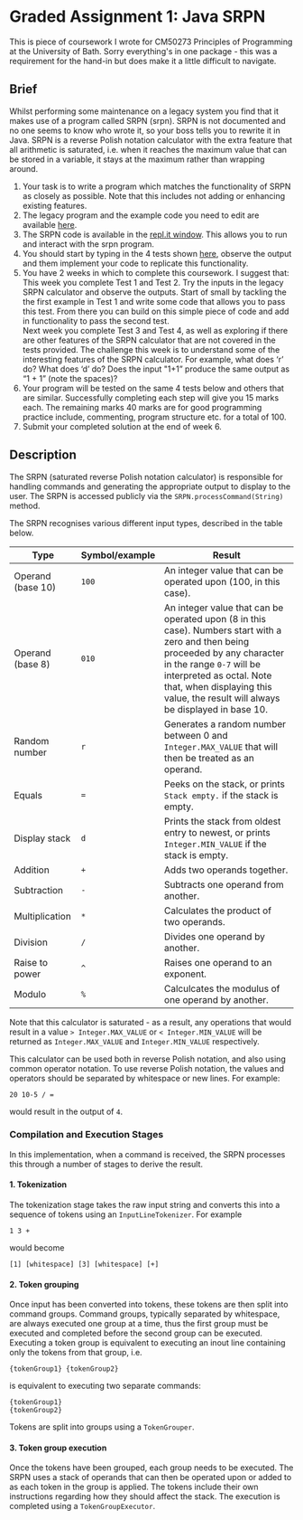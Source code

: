 # Graded Assignment 1: Java SRPN

This is piece of coursework I wrote for CM50273 Principles of Programming at the University of Bath.
Sorry everything's in one package - this was a requirement for the hand-in but does make it a little
difficult to navigate.

## Brief
Whilst performing some maintenance on a legacy system you find that it makes use of a program called SRPN (srpn). SRPN is not documented and no one seems to know who wrote it, so your boss tells you to rewrite it in Java. SRPN is a reverse Polish notation calculator with the extra feature that all arithmetic is saturated, i.e. when it reaches the maximum value that can be stored in a variable, it stays at the maximum rather than wrapping around.

1. Your task is to write a program which matches the functionality of SRPN as closely as possible. Note that this includes not adding or enhancing existing features. 
2. The legacy program and the example code you need to edit are available [here](https://moodle.bath.ac.uk/mod/page/view.php?id=774569).
3. The SRPN code is available in the [repl.it window](https://repl.it/@bathuniversity/Coursework1-SRPN#SRPN.java). This allows you to run and interact with the srpn program.
4. You should start by typing in the 4 tests shown [here](https://moodle.bath.ac.uk/mod/page/view.php?id=774569), observe the output and them implement your code to replicate this functionality.
5. You have 2 weeks in which to complete this coursework. I suggest that:  
This week you complete Test 1 and Test 2.  Try the inputs in the legacy SRPN calculator and observe the outputs.  Start of small by tackling the the first example in Test 1 and write some code that allows you to pass this test.  From there you can build on this simple piece of code and add in functionality to pass the second test.    
Next week you complete Test 3 and Test 4, as well as exploring if there are other features of the SRPN calculator that are not covered in the tests provided.  The challenge this week is to understand some of the interesting features of the SRPN calculator.  For example, what does ‘r’ do?  What does ‘d’ do?  Does the input "1+1” produce the same output as “1 + 1” (note the spaces)?
6. Your program will be tested on the same 4 tests below and others that are similar. Successfully completing each step will give you 15 marks each. The remaining marks 40 marks are for good programming practice include, commenting, program structure etc. for a total of 100.
7. Submit your completed solution at the end of week 6.

## Description
The SRPN (saturated reverse Polish notation calculator) is responsible for handling commands and
generating the appropriate output to display to the user. The SRPN is accessed publicly via the
`SRPN.processCommand(String)` method.

The SRPN recognises various different input types, described in the table below.

| Type              | Symbol/example | Result |
| ----------------- | -------------- | ------ |
| Operand (base 10) | `100`          | An integer value that can be operated upon (100, in this case). |
| Operand (base 8)  | `010`          | An integer value that can be operated upon (8 in this case). Numbers start with a zero and then being proceeded by any character in the range `0-7` will be interpreted as octal. Note that, when displaying this value, the result will always be displayed in base 10. |
| Random number     | `r`            | Generates a random number between 0 and `Integer.MAX_VALUE` that will then be treated as an operand. |
| Equals            | `=`            | Peeks on the stack, or prints `Stack empty.` if the stack is empty. |
| Display stack     | `d`            | Prints the stack from oldest entry to newest, or prints `Integer.MIN_VALUE` if the stack is empty. |
| Addition          | `+`            | Adds two operands together. |
| Subtraction       | `-`            | Subtracts one operand from another. |
| Multiplication    | `*`            | Calculates the product of two operands. |
| Division          | `/`            | Divides one operand by another. |
| Raise to power    | `^`            | Raises one operand to an exponent. |
| Modulo            | `%`            | Calculcates the modulus of one operand by another. |

Note that this calculator is saturated - as a result, any operations that would result in a value
`> Integer.MAX_VALUE` or `< Integer.MIN_VALUE` will be returned as `Integer.MAX_VALUE` and
`Integer.MIN_VALUE` respectively.

This calculator can be used both in reverse Polish notation, and also using common operator
notation. To use reverse Polish notation, the values and operators should be separated by
whitespace or new lines. For example:
```
20 10-5 / =
```
would result in the output of `4`.


### Compilation and Execution Stages
In this implementation, when a command is received, the SRPN processes this through a number of
stages to derive the result.

#### 1. Tokenization
The tokenization stage takes the raw input string and converts this into a sequence of tokens using
an `InputLineTokenizer`. For example
```
1 3 +
```
would become
```
[1] [whitespace] [3] [whitespace] [+]
```

#### 2. Token grouping
Once input has been converted into tokens, these tokens are then split into command groups. Command
groups, typically separated by whitespace, are always executed one group at a time, thus the first
group must be executed and completed before the second group can be executed. Executing a token
group is equivalent to executing an inout line containing only the tokens from that group, i.e.
```
{tokenGroup1} {tokenGroup2}
```
is equivalent to executing two separate commands:
```
{tokenGroup1}
{tokenGroup2}
```
Tokens are split into groups using a `TokenGrouper`.

#### 3. Token group execution
Once the tokens have been grouped, each group needs to be executed. The SRPN uses a stack of
operands that can then be operated upon or added to as each token in the group is applied. The
tokens include their own instructions regarding how they should affect the stack. The execution
is completed using a `TokenGroupExecutor`.</p>